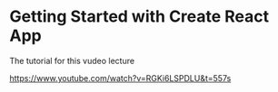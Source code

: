 # Getting Started with Create React App

The tutorial for this vudeo lecture

https://www.youtube.com/watch?v=RGKi6LSPDLU&t=557s